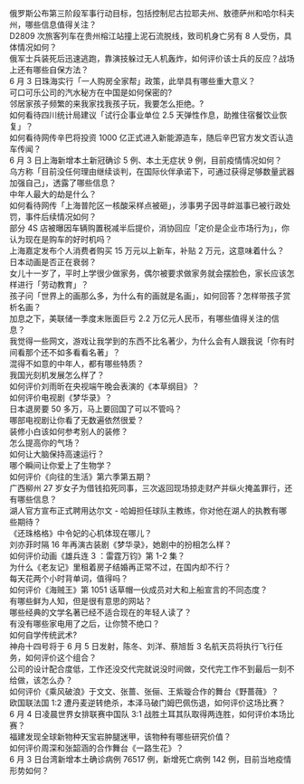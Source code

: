 俄罗斯公布第三阶段军事行动目标，包括控制尼古拉耶夫州、敖德萨州和哈尔科夫州，哪些信息值得关注？  
D2809 次旅客列车在贵州榕江站撞上泥石流脱线，致司机身亡另有 8 人受伤，具体情况如何？  
俄军士兵装死后迅速逃跑，靠演技躲过无人机轰炸，如何评价该士兵的反应？战场上还有哪些自保方法？  
6 月 3 日珠海实行「一人购房全家帮」政策，此举具有哪些重大意义？  
可口可乐公司的汽水秘方在中国是如何保密的?  
邻居家孩子频繁的来我家找我孩子玩，我要怎么拒绝。?  
如何看待四川统计局建议「试行企事业单位 2.5 天弹性作息，助推住宿餐饮业恢复」？  
如何看待网传辛巴将投资 1000 亿正式进入新能源造车，随后辛巴官方发文否认造车传闻？  
6 月 3 日上海新增本土新冠确诊 5 例、本土无症状 9 例，目前疫情情况如何？  
乌方称「目前没任何理由继续谈判，在国际伙伴承诺下，可通过获得足够数量武器加强自己」，透露了哪些信息？  
中年人最大的劫是什么？  
如何看待网传「上海普陀区一核酸采样点被砸」，涉事男子因寻衅滋事已被行政处罚，事件后续情况如何？  
部分 4S 店被曝因车辆购置税减半后提价，消协回应「定价是企业市场行为」，你认为现在是购车的好时机吗？  
上海嘉定发布个人消费者购买 15 万元以上新车，补贴 2 万元，这意味着什么？  
日本动画是否正在衰弱？  
女儿十一岁了，平时上学很少做家务，偶尔被要求做家务就会摆脸色，家长应该怎样进行「劳动教育」？  
孩子问「世界上的画那么多，为什么有的画就是名画」，如何回答？怎样带孩子赏析名画？  
加息之下，美联储一季度末账面巨亏 2.2 万亿元人民币，有哪些值得关注的信息？  
我觉得一些网文，游戏让我学到的东西不比名著少，为什么会有人跟我说「你有时间看那个还不如多看看名著」？  
混得不如意的中年人，都有哪些特质？  
我国光刻机发展怎么样了？  
如何评价刘雨昕在央视端午晚会表演的《本草纲目》？  
如何评价电视剧《梦华录》？  
日本退房要 50 多万，马上要回国了可以不管吗？  
哪部电视剧让你看了无数遍依然很爱？  
装修小白该如何参考别人的装修？  
怎么提高你的气场？  
如何让大脑保持高速运行？  
哪个瞬间让你爱上了生物学？  
如何评价《向往的生活》第六季第五期？  
广西柳州 27 岁女子为借钱掐死同事，三次返回现场掠走财产并纵火掩盖罪行，还有哪些信息？  
湖人官方宣布正式聘用达尔文 - 哈姆担任球队主教练，你对他在湖人的执教有哪些期待？  
《还珠格格》中令妃的心机体现在哪儿？  
刘亦菲时隔 16 年再演古装剧《梦华录》，她剧中的扮相怎么样？  
如何评价动画《雄兵连 3 ：雷霆万钧》第 1-2 集？  
为什么《老友记》里租着房子结婚再正常不过，在国内却不行？  
每天花两个小时背单词，值得吗？  
如何评价《海贼王》第 1051 话草帽一伙成员对大和上船宣言的不同态度？  
有哪些鲜为人知，但是很有意思的网站？  
哪些经典的文学名著已经不适合现在的年轻人读了？  
有没有哪些家电用了之后，让你赞不绝口？  
如何自学传统武术?  
神舟十四号将于 6 月 5 日发射，陈冬、刘洋、蔡旭哲 3 名航天员将执行飞行任务，如何评价这个组合？  
公司的设计配合度低，工作还没交代完就说没时间做，交代完工作不到最后一刻不给做，该怎么办？  
如何评价《乘风破浪》于文文、张蔷、张俪、王紫璇合作的舞台《野蔷薇》？  
欧国联法国 1:2 遭丹麦逆转绝杀，本泽马破门姆巴佩伤退，如何评价这场比赛？  
6 月 4 日凌晨世界女排联赛中国队 3:1 战胜土耳其队取得两连胜，如何评价本场比赛？  
福建发现全球新物种天宝岩肿腿迷甲，该物种有哪些研究价值？  
如何评价周深和张韶涵的合作舞台《一路生花》？  
6 月 3 日台湾新增本土确诊病例 76517 例，新增死亡病例 142 例，目前当地疫情形势如何？  
